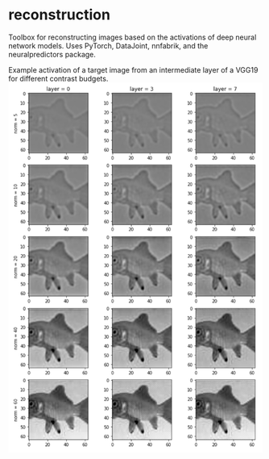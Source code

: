 # reconstruction

Toolbox for reconstructing images based on the activations of deep neural network models. 
Uses PyTorch, DataJoint, nnfabrik, and the neuralpredictors package.

Example activation of a target image from an intermediate layer of a VGG19 for different contrast budgets.
![plot](./examples/the_fishes.png)
